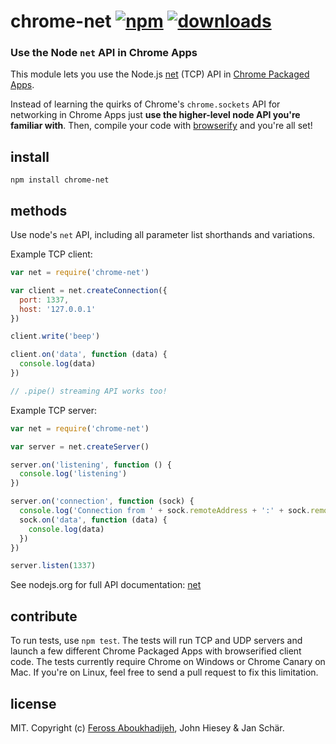 # chrome-net [![npm](https://img.shields.io/npm/v/chrome-net.svg)](https://npmjs.org/package/chrome-net) [![downloads](https://img.shields.io/npm/dm/chrome-net.svg)](https://npmjs.org/package/chrome-net)

### Use the Node `net` API in Chrome Apps

This module lets you use the Node.js [net](https://nodejs.org/api/net.html) (TCP) API in [Chrome Packaged Apps](https://developer.chrome.com/apps/about_apps).

Instead of learning the quirks of Chrome's `chrome.sockets` API for networking in Chrome Apps just **use the higher-level node API you're familiar with**. Then, compile your code with [browserify](https://github.com/substack/node-browserify) and you're all set!

## install

```
npm install chrome-net
```

## methods

Use node's `net` API, including all parameter list shorthands and variations.

Example TCP client:

```js
var net = require('chrome-net')

var client = net.createConnection({
  port: 1337,
  host: '127.0.0.1'
})

client.write('beep')

client.on('data', function (data) {
  console.log(data)
})

// .pipe() streaming API works too!

```

Example TCP server:

```js
var net = require('chrome-net')

var server = net.createServer()

server.on('listening', function () {
  console.log('listening')
})

server.on('connection', function (sock) {
  console.log('Connection from ' + sock.remoteAddress + ':' + sock.remotePort)
  sock.on('data', function (data) {
    console.log(data)
  })
})

server.listen(1337)

```

See nodejs.org for full API documentation: [net](https://nodejs.org/api/net.html)

## contribute

To run tests, use `npm test`. The tests will run TCP and UDP servers and launch a few different Chrome Packaged Apps with browserified client code. The tests currently require Chrome on Windows or Chrome Canary on Mac. If you're on Linux, feel free to send a pull request to fix this limitation.

## license

MIT. Copyright (c) [Feross Aboukhadijeh](http://feross.org), John Hiesey & Jan Schär.

